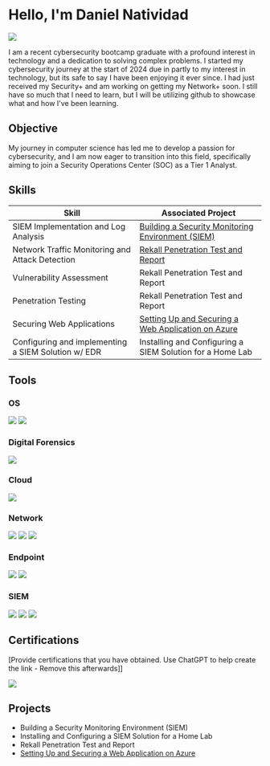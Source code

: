# Hello, I'm Daniel Natividad
<a href="www.linkedin.com/in/
daniel-n-natividad/"><img src="https://img.shields.io/badge/-LinkedIn-0072b1?&style=for-the-badge&logo=linkedin&logoColor=white" /></a>


I am a recent cybersecurity bootcamp graduate with a profound interest in technology and a dedication to solving complex problems. I started my cybersecurity journey at the start of 2024 due in partly to my interest in technology, but its safe to say I have been enjoying it ever since. I had just received my Security+ and am working on getting my Network+ soon. I still have so much that I need to learn, but I will be utilizing github to showcase what and how I've been learning. 

## Objective

My journey in computer science has led me to develop a passion for cybersecurity, and I am now eager to transition into this field, specifically aiming to join a Security Operations Center (SOC) as a Tier 1 Analyst.

## Skills

| Skill                                         | Associated Project         |
|-----------------------------------------------|----------------------------|
| SIEM Implementation and Log Analysis          | <a href="https://google.com">Building a Security Monitoring Environment (SIEM)</a>|
| Network Traffic Monitoring and Attack Detection | <a href="https://google.com">Rekall Penetration Test and Report</a>|
| Vulnerability Assessment                      | Rekall Penetration Test and Report|
| Penetration Testing       | Rekall Penetration Test and Report|
| Securing Web Applications | <a href="https://github.com/DnatCS/Setting-Up-and-Securing-a-Web-Application-on-Azure/tree/main">Setting Up and Securing a Web Application on Azure</a>|
| Configuring and implementing a SIEM Solution w/ EDR | Installing and Configuring a SIEM Solution for a Home Lab|

## Tools

### OS
<div>
    <img src="https://img.shields.io/badge/-Linux-FCC624?&style=for-the-badge&logo=Linux&logoColor=black" />
    <img src="https://img.shields.io/badge/-Windows-0078D4?&style=for-the-badge&logo=Windows&logoColor=white" />
</div>

### Digital Forensics
<div>
    <img src="https://img.shields.io/badge/-Autopsy-4A4A4A?&style=for-the-badge&logo=Autopsy&logoColor=white" />
</div>

### Cloud
<div>
    <img src="https://img.shields.io/badge/-Microsoft%20Azure-0078D4?&style=for-the-badge&logo=Microsoft%20Azure&logoColor=white" />
</div>

### Network
<div>
    <img src="https://img.shields.io/badge/-Wireshark-1679A7?&style=for-the-badge&logo=Wireshark&logoColor=white" />
    <img src="https://img.shields.io/badge/-Snort-FFCC00?&style=for-the-badge&logo=Snort&logoColor=black" />
    <img src="https://img.shields.io/badge/-Security%20Onion-0E4D92?&style=for-the-badge&logo=Security%20Onion&logoColor=white" />
</div>

### Endpoint
<div>
    <img src="https://img.shields.io/badge/-Microsoft_Defender_for_Endpoint-00A4EF?&style=for-the-badge&logo=Microsoft&logoColor=white" />
    <img src="https://img.shields.io/badge/-Sysmon-4B275F?&style=for-the-badge&logo=Microsoft&logoColor=white" />
</div>

### SIEM
<div>
    <img src="https://img.shields.io/badge/-Microsoft_Sentinel-0078D4?&style=for-the-badge&logo=Microsoft&logoColor=white" />
    <img src="https://img.shields.io/badge/-Splunk-000000?&style=for-the-badge&logo=Splunk&logoColor=white" />
    <img src="https://img.shields.io/badge/-Elastic-005571?&style=for-the-badge&logo=Elastic&logoColor=white" />
</div>

## Certifications
[Provide certifications that you have obtained. Use ChatGPT to help create the link - Remove this afterwards]]
<div>
<img src="https://img.shields.io/badge/-Security%2B-FF0000?&style=for-the-badge&logo=CompTIA&logoColor=white" />
</div>

## Projects
- Building a Security Monitoring Environment (SIEM)
- Installing and Configuring a SIEM Solution for a Home Lab
- Rekall Penetration Test and Report
- <a href="https://github.com/DnatCS/Setting-Up-and-Securing-a-Web-Application-on-Azure/tree/main">Setting Up and Securing a Web Application on Azure</a>
